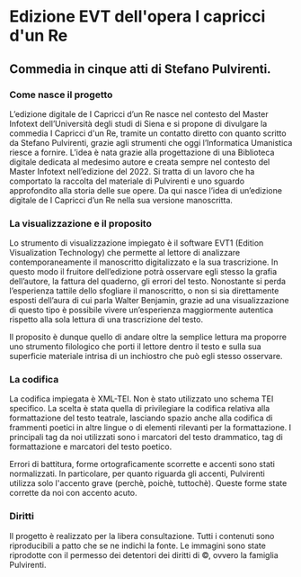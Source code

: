 <h1>Edizione EVT dell'opera I capricci d'un Re</h1>
<h2>Commedia in cinque atti di Stefano Pulvirenti.</h2>

<h3>Come nasce il progetto</h3>
<p>L’edizione digitale de I Capricci d’un Re nasce nel contesto del Master Infotext dell’Università degli studi di Siena e si propone di divulgare la commedia I Capricci d'un Re, tramite un contatto diretto con quanto scritto da Stefano Pulvirenti, grazie agli strumenti che oggi l’Informatica Umanistica riesce a fornire.
L’idea è nata grazie alla progettazione di una Biblioteca digitale dedicata al medesimo autore e creata sempre nel contesto del Master Infotext nell’edizione del 2022. Si tratta di un lavoro che ha comportato la raccolta del materiale di Pulvirenti e uno sguardo approfondito alla storia delle sue opere. Da qui nasce l’idea di un’edizione digitale de I Capricci d’un Re nella sua versione manoscritta.</p>

<h3>La visualizzazione e il proposito</h3>
<p>Lo strumento di visualizzazione impiegato è il software EVT1 (Edition Visualization Technology) che permette al lettore di analizzare contemporaneamente il manoscritto digitalizzato e la sua trascrizione. In questo modo il fruitore dell’edizione potrà osservare egli stesso la grafia dell’autore, la fattura del quaderno, gli errori del testo. Nonostante si perda l’esperienza tattile dello sfogliare il manoscritto, o non si sia direttamente esposti dell’aura di cui parla Walter Benjamin, grazie ad una visualizzazione di questo tipo è possibile vivere un’esperienza maggiormente autentica rispetto alla sola lettura di una trascrizione del testo.</p>
<p>Il proposito è dunque quello di andare oltre la semplice lettura ma proporre uno strumento filologico che porti il lettore dentro il testo e sulla sua superficie materiale intrisa di un inchiostro che può egli stesso osservare.</p>


<h3>La codifica</h3>

<p>La codifica impiegata è XML-TEI. Non è stato utilizzato uno schema TEI specifico. La scelta è stata quella di privilegiare la codifica relativa alla formattazione del testo teatrale, lasciando spazio anche alla codifica di frammenti poetici in altre lingue o di elementi rilevanti per la formattazione. I principali tag da noi utilizzati sono i marcatori del testo drammatico, tag di formattazione e marcatori del testo poetico.</p>

<p>Errori di battitura, forme ortograficamente scorrette e accenti sono stati normalizzati. In particolare, per quanto riguarda gli accenti, Pulvirenti utilizza solo l'accento grave (perchè, poichè, tuttochè). Queste forme state corrette da noi con accento acuto.</p>

<h3>Diritti</h3>
<p>Il progetto è realizzato per la libera consultazione. Tutti i contenuti sono riproducibili a patto che se ne indichi la fonte. Le immagini sono state riprodotte con il permesso dei detentori dei diritti di ©, ovvero la famiglia Pulvirenti.</p>
